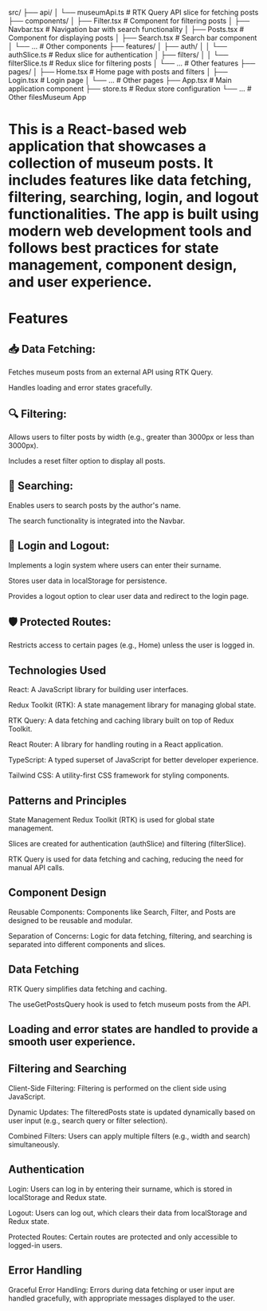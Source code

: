 src/
├── api/
│   └── museumApi.ts          # RTK Query API slice for fetching posts
├── components/
│   ├── Filter.tsx            # Component for filtering posts
│   ├── Navbar.tsx            # Navigation bar with search functionality
│   ├── Posts.tsx             # Component for displaying posts
│   ├── Search.tsx            # Search bar component
│   └── ...                   # Other components
├── features/
│   ├── auth/
│   │   └── authSlice.ts      # Redux slice for authentication
│   ├── filters/
│   │   └── filterSlice.ts    # Redux slice for filtering posts
│   └── ...                   # Other features
├── pages/
│   ├── Home.tsx              # Home page with posts and filters
│   ├── Login.tsx             # Login page
│   └── ...                   # Other pages
├── App.tsx                   # Main application component
├── store.ts                  # Redux store configuration
└── ...                       # Other filesMuseum App
# This is a React-based web application that showcases a collection of museum posts. It includes features like data fetching, filtering, searching, login, and logout functionalities. The app is built using modern web development tools and follows best practices for state management, component design, and user experience.

# Features
## 📥 Data Fetching:

Fetches museum posts from an external API using RTK Query.

Handles loading and error states gracefully.

## 🔍 Filtering:

Allows users to filter posts by width (e.g., greater than 3000px or less than 3000px).

Includes a reset filter option to display all posts.

## 🔎 Searching:

Enables users to search posts by the author's name.

The search functionality is integrated into the Navbar.

## 🔑 Login and Logout:

Implements a login system where users can enter their surname.

Stores user data in localStorage for persistence.

Provides a logout option to clear user data and redirect to the login page.

## 🛡️ Protected Routes:

Restricts access to certain pages (e.g., Home) unless the user is logged in.

## Technologies Used
React: A JavaScript library for building user interfaces.

Redux Toolkit (RTK): A state management library for managing global state.

RTK Query: A data fetching and caching library built on top of Redux Toolkit.

React Router: A library for handling routing in a React application.

TypeScript: A typed superset of JavaScript for better developer experience.

Tailwind CSS: A utility-first CSS framework for styling components.

## Patterns and Principles
State Management
Redux Toolkit (RTK) is used for global state management.

Slices are created for authentication (authSlice) and filtering (filterSlice).

RTK Query is used for data fetching and caching, reducing the need for manual API calls.

## Component Design
Reusable Components: Components like Search, Filter, and Posts are designed to be reusable and modular.

Separation of Concerns: Logic for data fetching, filtering, and searching is separated into different components and slices.

## Data Fetching
RTK Query simplifies data fetching and caching.

The useGetPostsQuery hook is used to fetch museum posts from the API.

## Loading and error states are handled to provide a smooth user experience.

## Filtering and Searching
Client-Side Filtering: Filtering is performed on the client side using JavaScript.

Dynamic Updates: The filteredPosts state is updated dynamically based on user input (e.g., search query or filter selection).

Combined Filters: Users can apply multiple filters (e.g., width and search) simultaneously.

## Authentication
Login: Users can log in by entering their surname, which is stored in localStorage and Redux state.

Logout: Users can log out, which clears their data from localStorage and Redux state.

Protected Routes: Certain routes are protected and only accessible to logged-in users.

## Error Handling
Graceful Error Handling: Errors during data fetching or user input are handled gracefully, with appropriate messages displayed to the user.

